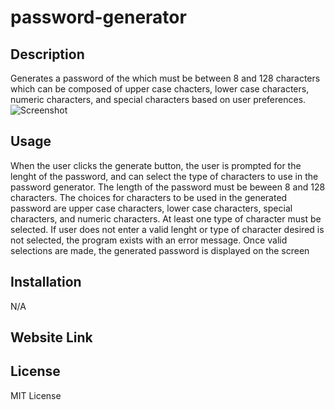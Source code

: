 # password-generator

## Description
Generates a password of the  which must be between 8 and 128 characters which can be composed of upper case chacters, lower case characters, numeric characters, and special characters based on user preferences.
![Screenshot](https://milindmjoshi.github.io/password-generator/assets/images/03-demo.png)

## Usage
When the user clicks the generate button, the user is prompted for the lenght of the password, and can select the type of characters to use in the password generator. The length of the password must be beween 8 and 128 characters. The choices for characters to be used in the generated password are upper case characters, lower case characters, special characters, and numeric characters. At least one type of character must be selected.  If user does not enter a valid lenght or type of character desired is not selected, the program exists with an error message. Once valid selections are made, the generated password is displayed on the screen

## Installation
N/A

## Website Link

## License
MIT License

